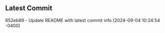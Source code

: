 
## Latest Commit
652eb89 - Update README with latest commit info (2024-09-04 10:24:54 -0400) <Yunxi-Zhou>
